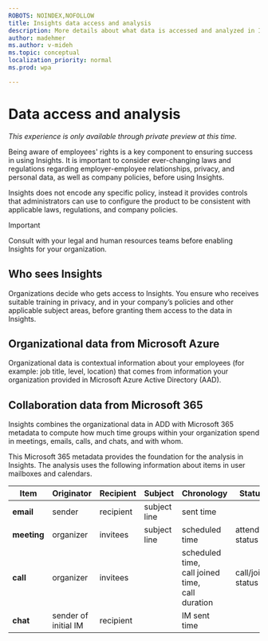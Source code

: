 ```yaml
---
ROBOTS: NOINDEX,NOFOLLOW
title: Insights data access and analysis
description: More details about what data is accessed and analyzed in Insights
author: madehmer
ms.author: v-mideh
ms.topic: conceptual
localization_priority: normal 
ms.prod: wpa

---
```


# Data access and analysis

*This experience is only available through private preview at this time.*

Being aware of employees' rights is a key component to ensuring success in using Insights. It is important to consider ever-changing laws and regulations regarding employer-employee relationships, privacy, and personal data, as well as company policies, before using Insights.

Insights does not encode any specific policy, instead it provides controls that administrators can use to configure the product to be consistent with applicable laws, regulations, and company policies.

>[!Important]
> Consult with your legal and human resources teams before enabling Insights for your organization.

## Who sees Insights

Organizations decide who gets access to Insights. You ensure who receives suitable training in privacy, and in your company’s policies and other applicable subject areas, before granting them access to the data in Insights.

## Organizational data from Microsoft Azure

Organizational data is contextual information about your employees (for example: job title, level, location) that comes from information your organization provided in Microsoft Azure Active Directory (AAD).

## Collaboration data from Microsoft 365

Insights combines the organizational data in ADD with Microsoft 365 metadata to compute how much time groups within your organization spend in meetings, emails, calls, and chats, and with whom.

This Microsoft 365 metadata provides the foundation for the analysis in Insights. The analysis uses the following information about items in user mailboxes and calendars.

 | Item | Originator | Recipient | Subject | Chronology | Status | Venue |
 | ---- | ---- | ---- | ---- | ---- | ---- | ---- |
 | **email** | sender | recipient | subject line | sent time |  |  |
 | **meeting** | organizer | invitees | subject line | scheduled time | attendee status | scheduled location |
 | **call** | organizer | invitees |  | scheduled time, <br>call joined time, <br>call duration | call/join status |  |
 | **chat** | sender of <br>initial IM | recipient |  | IM sent time |  |  |
